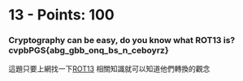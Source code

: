  # 13 - Points: 100
 
 ### Cryptography can be easy, do you know what ROT13 is? cvpbPGS{abg_gbb_onq_bs_n_ceboyrz}

這題只要上網找一下[ROT13](https://zh.wikipedia.org/wiki/ROT13) 相關知識就可以知道他們轉換的觀念
